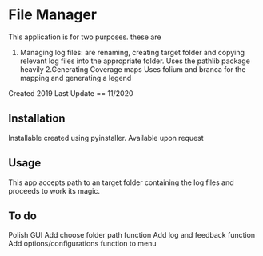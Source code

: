 # File Manager

This application is for two purposes. these are
1. Managing log files: are renaming, creating target folder and copying relevant log files into the appropriate folder.
  Uses the pathlib package heavily
2.Generating Coverage maps
  Uses folium and branca for the mapping and generating a legend
  
Created 2019
Last Update == 11/2020

## Installation
Installable created using pyinstaller. Available upon request

## Usage
This app accepts path to an target folder containing the log files and proceeds to work its magic.

## To do
 Polish GUI
 Add choose folder path function
 Add log and feedback function
 Add options/configurations function to menu

